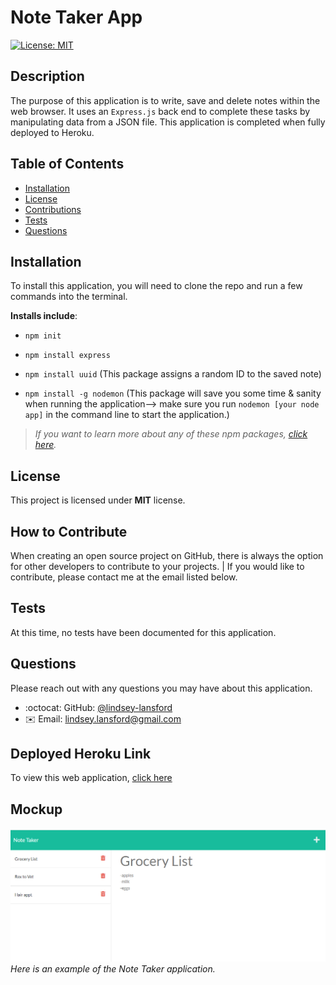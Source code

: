 # Note Taker App
  [![License: MIT](https://img.shields.io/badge/License-MIT-yellow.svg)](https://opensource.org/licenses/MIT)

## Description
The purpose of this application is to write, save and delete notes within the web browser. It uses an ``Express.js`` back end to complete these tasks by manipulating data from a JSON file. This application is completed when fully deployed to Heroku.

## Table of Contents

- [Installation](#installation)
- [License](#license)
- [Contributions](#how-to-contribute)
- [Tests](#tests)
- [Questions](#questions)

## Installation

To install this application, you will need to clone the repo and run a few commands into the terminal.

**Installs include**:

* ``npm init``

* ``npm install express``

* ``npm install uuid`` (This package assigns a random ID to the saved note)

* ``npm install -g nodemon`` (This package will save you some time & sanity when running the application--> make sure you run ``nodemon [your node app]`` in the command line to start the application.)


>_If you want to learn more about any of these npm packages, [click here](https://www.npmjs.com/)._


## License

This project is licensed under **MIT** license.

## How to Contribute

When creating an open source project on GitHub, there is always the option for other developers to contribute to your projects. | If you would like to contribute, please contact me at the email listed below.

## Tests

At this time, no tests have been documented for this application.

## Questions

Please reach out with any questions you may have about this application.

* :octocat: GitHub: [@lindsey-lansford](https://github.com/lindsey-lansford)
* :envelope: Email: lindsey.lansford@gmail.com

## Deployed Heroku Link

To view this web application, [click here](https://cryptic-headland-34027.herokuapp.com/notes)

## Mockup

![Screenshot of a generated webpage](./screenshot.png)
*Here is an example of the Note Taker application.*